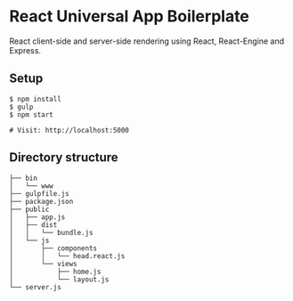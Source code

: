# React Universal App Boilerplate

React client-side and server-side rendering using React, React-Engine and Express.

## Setup
```
$ npm install
$ gulp
$ npm start

# Visit: http://localhost:5000
```

## Directory structure
```
├── bin
│   └── www
├── gulpfile.js
├── package.json
├── public
│   ├── app.js
│   ├── dist
│   │   └── bundle.js
│   └── js
│       ├── components
│       │   └── head.react.js
│       └── views
│           ├── home.js
│           └── layout.js
└── server.js
```